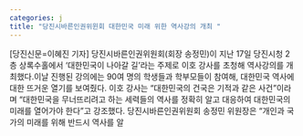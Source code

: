 ```yaml
---
categories: j
title: "당진시바른인권위윈회 대한민국 미래 위한 역사강의 개최 "
---
```

[당진신문=이혜진 기자] 당진시바른인권위원회(회장 송정민)이 지난 17일 당진시청 2층 상록수홀에서 ‘대한민국이 나아갈 길’라는 주제로 이호 강사를 초청해 역사강의를 개최했다.이날 진행된 강의에는 90여 명의 학생들과 학부모들이 참여해, 대한민국 역사에 대한 뜨거운 열기를 보여줬다. 이호 강사는 “대한민국의 건국은 기적과 같은 사건”이라며 “대한민국을 무너뜨리려고 하는 세력들의 역사를 정확히 알고 대응하여 대한민국의 미래를 열어가야 한다”고 강조했다. 당진시바른인권위원회 송정민 위원장은 “개인과 국가의 미래를 위해 반드시 역사를 알